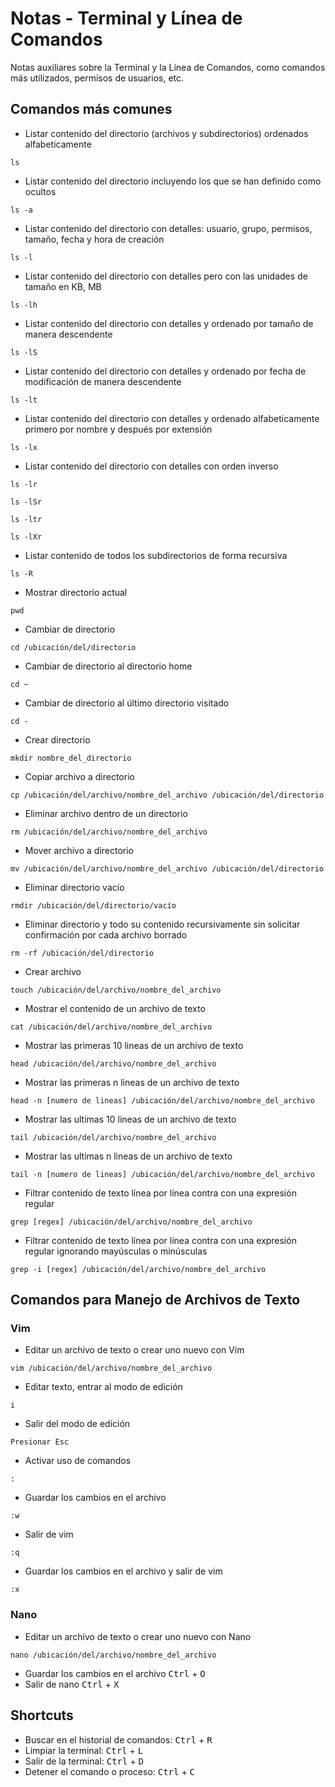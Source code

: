 # Notas - Terminal y Línea de Comandos
Notas auxiliares sobre la Terminal y la Línea de Comandos, como comandos más utilizados, permisos de usuarios, etc.
## Comandos más comunes
* Listar contenido del directorio (archivos y subdirectorios) ordenados alfabeticamente
```
ls
```
* Listar contenido del directorio incluyendo los que se han definido como ocultos
```
ls -a
```
* Listar contenido del directorio con detalles: usuario, grupo, permisos, tamaño, fecha y hora de creación
```
ls -l
```
* Listar contenido del directorio con detalles pero con las unidades de tamaño en KB, MB
```
ls -lh
```
* Listar contenido del directorio con detalles y ordenado por tamaño de manera descendente
```
ls -lS
```
* Listar contenido del directorio con detalles y ordenado por fecha de modificación de manera descendente
```
ls -lt
```
* Listar contenido del directorio con detalles y ordenado alfabeticamente primero por nombre y después por extensión
```
ls -lx
```
* Listar contenido del directorio con detalles con orden inverso
```
ls -lr
```
```
ls -lSr
```
```
ls -ltr
```
```
ls -lXr
```
* Listar contenido de todos los subdirectorios de forma recursiva
```
ls -R
```
* Mostrar directorio actual
```
pwd
```
* Cambiar de directorio
```
cd /ubicación/del/directorio
```
* Cambiar de directorio al directorio home
```
cd ~ 
```
* Cambiar de directorio al último directorio visitado
```
cd -  
```
* Crear directorio
```
mkdir nombre_del_directorio
```
* Copiar archivo a directorio
```
cp /ubicación/del/archivo/nombre_del_archivo /ubicación/del/directorio
```
* Eliminar archivo dentro de un directorio
```
rm /ubicación/del/archivo/nombre_del_archivo
```
* Mover archivo a directorio
```
mv /ubicación/del/archivo/nombre_del_archivo /ubicación/del/directorio
```
* Eliminar directorio vacío
```
rmdir /ubicación/del/directorio/vacío
```
* Eliminar directorio y todo su contenido recursivamente sin solicitar confirmación por cada archivo borrado
```
rm -rf /ubicación/del/directorio
```
* Crear archivo
```
touch /ubicación/del/archivo/nombre_del_archivo
```
* Mostrar el contenido de un archivo de texto
```
cat /ubicación/del/archivo/nombre_del_archivo
```
* Mostrar las primeras 10 lineas de un archivo de texto
```
head /ubicación/del/archivo/nombre_del_archivo
```
* Mostrar las primeras n lineas de un archivo de texto
```
head -n [numero de lineas] /ubicación/del/archivo/nombre_del_archivo
```
* Mostrar las ultimas 10 lineas de un archivo de texto
```
tail /ubicación/del/archivo/nombre_del_archivo
```
* Mostrar las ultimas n lineas de un archivo de texto
```
tail -n [numero de lineas] /ubicación/del/archivo/nombre_del_archivo
```
* Filtrar contenido de texto línea por línea contra con una expresión regular
```
grep [regex] /ubicación/del/archivo/nombre_del_archivo
```
* Filtrar contenido de texto línea por línea contra con una expresión regular ignorando mayúsculas o minúsculas
```
grep -i [regex] /ubicación/del/archivo/nombre_del_archivo
```
## Comandos para Manejo de Archivos de Texto
### Vim
* Editar un archivo de texto o crear uno nuevo con Vim
```
vim /ubicación/del/archivo/nombre_del_archivo
```
* Editar texto, entrar al modo de edición
```
i
```
* Salir del modo de edición
```
Presionar Esc
```
* Activar uso de comandos
```
:
```
* Guardar los cambios en el archivo
```
:w
```
* Salir de vim
```
:q
```
* Guardar los cambios en el archivo y salir de vim
```
:x
```
### Nano
* Editar un archivo de texto o crear uno nuevo con Nano
```
nano /ubicación/del/archivo/nombre_del_archivo
```
* Guardar los cambios en el archivo
<kbd>Ctrl</kbd> + <kbd>O</kbd>
* Salir de nano
<kbd>Ctrl</kbd> + <kbd>X</kbd>
## Shortcuts
* Buscar en el historial de comandos: <kbd>Ctrl</kbd> + <kbd>R</kbd>
* Limpiar la terminal: <kbd>Ctrl</kbd> + <kbd>L</kbd>
* Salir de la terminal: <kbd>Ctrl</kbd> + <kbd>D</kbd>
* Detener el comando o proceso: <kbd>Ctrl</kbd> + <kbd>C</kbd>
